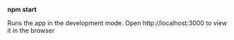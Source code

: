 **npm start**


Runs the app in the development mode.
Open http://localhost:3000 to view it in the browser
